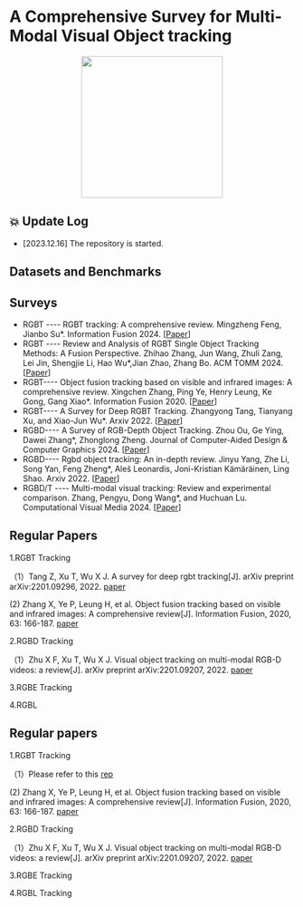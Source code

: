 #  A Comprehensive Survey for Multi-Modal Visual Object tracking

<p align="center">
<img src="https://github.com/Zhangyong-Tang/MultiModal-Visual-Object-tracking/blob/main/logo.png" width="250">
</p>

## :collision: Update Log 
* [2023.12.16] The repository is started.

## Datasets and Benchmarks


## Surveys 
* RGBT ---- RGBT tracking: A comprehensive review. Mingzheng Feng, Jianbo Su*. Information Fusion 2024. [[Paper](https://www.sciencedirect.com/science/article/pii/S1566253524002707)]
* RGBT ---- Review and Analysis of RGBT Single Object Tracking Methods: A Fusion Perspective. Zhihao Zhang, Jun Wang, Zhuli Zang, Lei Jin, Shengjie Li, Hao Wu*,Jian Zhao, Zhang Bo. ACM TOMM 2024. [[Paper](https://dl.acm.org/doi/10.1145/3651308)]
* RGBT---- Object fusion tracking based on visible and infrared images: A comprehensive review. Xingchen Zhang, Ping Ye, Henry Leung, Ke Gong, Gang Xiao*. Information Fusion 2020. [[Paper](https://www.sciencedirect.com/science/article/pii/S1566253520302657)]
* RGBT---- A Survey for Deep RGBT Tracking. Zhangyong Tang, Tianyang Xu, and Xiao-Jun Wu*. Arxiv 2022. [[Paper](https://arxiv.org/abs/2201.09296)]
* RGBD---- A Survey of RGB-Depth Object Tracking. Zhou Ou, Ge Ying, Dawei Zhang*, Zhonglong Zheng. Journal of Computer-Aided Design & Computer Graphics 2024. [[Paper](https://www.jcad.cn/en/article/doi/10.3724/SP.J.1089.null.2023-00537)]
* RGBD---- Rgbd object tracking: An in-depth review. Jinyu Yang, Zhe Li, Song Yan, Feng Zheng*, Aleš Leonardis, Joni-Kristian Kämäräinen, Ling Shao. Arxiv 2022. [[Paper](https://arxiv.org/abs/2203.14134)]
* RGBD/T ---- Multi-modal visual tracking: Review and experimental comparison. Zhang, Pengyu, Dong Wang*, and Huchuan Lu. Computational Visual Media 2024. [[Paper](https://link.springer.com/article/10.1007/s41095-023-0345-5)]




## Regular Papers 

1.RGBT Tracking

（1）Tang Z, Xu T, Wu X J. A survey for deep rgbt tracking[J]. arXiv preprint arXiv:2201.09296, 2022. [paper](https://arxiv.org/abs/2201.09296)

 (2) Zhang X, Ye P, Leung H, et al. Object fusion tracking based on visible and infrared images: A comprehensive review[J]. Information Fusion, 2020, 63: 166-187. [paper](https://www.sciencedirect.com/science/article/pii/S1566253520302657)

 2.RGBD Tracking

（1）Zhu X F, Xu T, Wu X J. Visual object tracking on multi-modal RGB-D videos: a review[J]. arXiv preprint arXiv:2201.09207, 2022. [paper](https://arxiv.org/abs/2201.09207) 

 3.RGBE Tracking

 4.RGBL



 ## Regular papers

 1.RGBT Tracking

（1）Please refer to this [rep](https://arxiv.org/abs/2201.09296)

 (2) Zhang X, Ye P, Leung H, et al. Object fusion tracking based on visible and infrared images: A comprehensive review[J]. Information Fusion, 2020, 63: 166-187. [paper](https://www.sciencedirect.com/science/article/pii/S1566253520302657)

 2.RGBD Tracking

（1）Zhu X F, Xu T, Wu X J. Visual object tracking on multi-modal RGB-D videos: a review[J]. arXiv preprint arXiv:2201.09207, 2022. [paper](https://arxiv.org/abs/2201.09207) 

 3.RGBE Tracking

 4.RGBL Tracking
